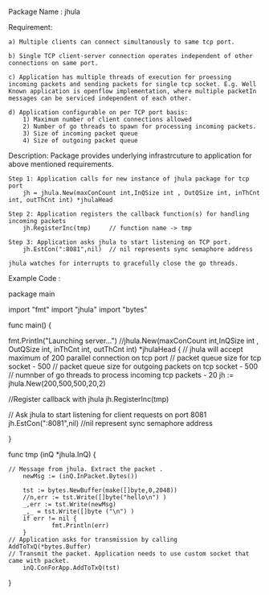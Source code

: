 Package Name : jhula

Requirement:
 
	a) Multiple clients can connect simultanously to same tcp port.
 
	b) Single TCP client-server connection operates independent of other connections on same port.

	c) Application has multiple threads of execution for proessing incoming packets and sending packets for single tcp socket. E.g. Well Known application is openflow implementation, where multiple packetIn messages can be serviced independent of each other.

	d) Application configurable on per TCP port basis:
		1) Maximum number of client connections allowed
		2) Number of go threads to spawn for processing incoming packets.
		3) Size of incoming packet queue
		4) Size of outgoing packet queue

Description: Package provides underlying infrastrcuture to application for above mentioned requirements.

	Step 1: Application calls for new instance of jhula package for tcp port
		jh = jhula.New(maxConCount int,InQSize int , OutQSize int, inThCnt int, outThCnt int) *jhulaHead

	Step 2: Application registers the callback function(s) for handling incoming packets
		jh.RegisterInc(tmp) 	// function name -> tmp

	Step 3: Application asks jhula to start listening on TCP port.
		jh.EstCon(":8081",nil)  // nil represents sync semaphore address
	
	jhula watches for interrupts to gracefully close the go threads.

Example Code :

package main

import "fmt"
import "jhula"
import "bytes"

func main() {

  fmt.Println("Launching server...")
  //jhula.New(maxConCount int,InQSize int , OutQSize int, inThCnt int, outThCnt int) *jhulaHead {
  // jhula will accept maximum of 200 parallel connection on tcp port
  // packet queue size for tcp socket - 500
  // packet queue size for outgoing packets on tcp socket - 500
  // numnber of go threads to process incoming tcp packets - 20
  jh := jhula.New(200,500,500,20,2)

  //Register callback with jhula
  jh.RegisterInc(tmp)

  // Ask jhula to start listening for client requests on port 8081
  jh.EstCon(":8081",nil)   //nil represent sync semaphore address

}

func tmp (inQ *jhula.InQ) {

	// Message from jhula. Extract the packet .
        newMsg := (inQ.InPacket.Bytes())

        tst := bytes.NewBuffer(make([]byte,0,2048))
        //n,err := tst.Write([]byte("hello\n") )
        _,err := tst.Write(newMsg)
        _,_ = tst.Write([]byte ("\n") )
        if err != nil {
                fmt.Println(err)
        }
	// Application asks for transmission by calling AddToTxQ(*bytes.Buffer)
	// Transmit the packet. Application needs to use custom socket that came with packet.
        inQ.ConForApp.AddToTxQ(tst)
}

